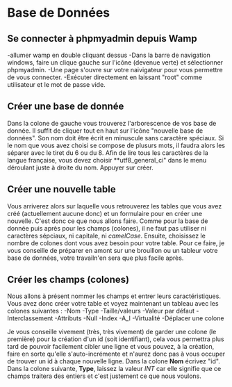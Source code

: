 # Base de Données
## Se connecter à phpmyadmin depuis Wamp
-allumer wamp en double cliquant dessus
-Dans la barre de navigation windows, faire un clique gauche sur l'icône (devenue verte) et sélectionner phpmyadmin.
-Une page s'ouvre sur votre naivigateur pour vous permettre de vous connecter.
-Exécuter directement en laissant "root" comme utilisateur et le mot de passe vide.
## Créer une base de donnée
Dans la colone de gauche vous trouverez l'arborescence de vos base de donnée. Il suffit de cliquer tout en haut sur l'icône "nouvelle base de données".
Son nom doit être écrit en minuscule sans caractère spéciaux. Si le nom que vous avez choisi se compose de plusurs mots, il faudra alors les séparer avec le tiret du 6 ou du 8. Afin de lire tous les caractères de la langue française, vous devez choisir **utf8_general_ci" dans le menu déroulant juste à droite du nom.
Appuyer sur créer.
## Créer une nouvelle table
Vous arriverez alors sur laquelle vous retrouverez les tables que vous avez créé (actuellement aucune donc) et un formulaire pour en créer une nouvelle. C'est donc ce que nous allons faire.
Comme pour la base de donnée puis après pour les champs (colones), il ne faut pas utiliser ni caractères sépciaux, ni capitale, ni *camelCase*. Ensuite, choisissez le nombre de colones dont vous avez besoin pour votre table. Pour ce faire, je vous conseille de préparer en amont sur une brouillon ou un tableur  votre base de données, votre travailn'en sera que plus facile après.
## Créer les champs (colones)
Nous allons à présent nommer les champs et entrer leurs caractéristiques. 
Vous avez donc créer votre table et voyez maintenant un tableau avec les colones suivantes :
-Nom
-Type
-Taille/valeurs
-Valeur par défaut
-Interclassement
-Attributs
-Null
-Index
-A_I
-Virtualité
-Déplacer une colone

Je vous conseille vivement (très, très vivement) de garder une colone (le première) pour la création d'un id (soit identifiant), cela vous permettra plus tard de pouvoir facilement cibler une ligne et vous pouvez, à la création, faire en sorte qu'elle s'auto-incrémente et n'aurez donc pas à vous occuper de trouver un id à chaque nouvelle ligne.
Dans la colone **Nom** écrivez "id". 
Dans la colone suivante, **Type**, laissez la valeur *INT* car elle signifie que ce champs traitera des entiers et c'est justement ce que nous voulons.
